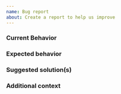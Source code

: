 ```yaml
---
name: Bug report
about: Create a report to help us improve
---
```


### Current Behavior

<!-- If applicable, add screenshots/code to help explain your problem. -->

### Expected behavior

<!-- A clear and concise description of what you expected to happen. -->

### Suggested solution(s)

<!-- How could we solve this bug? What changes would need to made to TSDX? -->

### Additional context

<!-- Add any other context about the problem here.  -->
